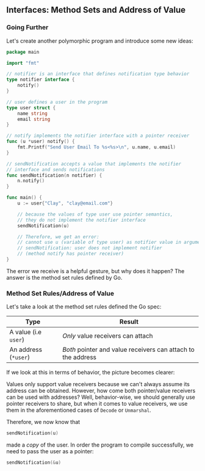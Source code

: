 ## Interfaces: Method Sets and Address of Value

### Going Further

Let's create another polymorphic program and introduce some new ideas:

```go
package main

import "fmt"

// notifier is an interface that defines notification type behavior
type notifier interface {
	notify()
}

// user defines a user in the program
type user struct {
	name string
	email string
}

// notify implements the notifier interface with a pointer receiver
func (u *user) notify() {
	fmt.Printf("Send User Email To %s<%s>\n", u.name, u.email)
}

// sendNotification accepts a value that implements the notifier 
// interface and sends notifications
func sendNotification(n notifier) {
	n.notify()
}

func main() {
	u := user{"Clay", "clay@email.com"}

	// because the values of type user use pointer semantics,
	// they do not implement the notifier interface
	sendNotification(u)

	// Therefore, we get an error:
	// cannot use u (variable of type user) as notifier value in argument to
	// sendNotification: user does not implement notifier 
	// (method notify has pointer receiver)
}
```

The error we receive is a helpful gesture,  but why does it happen? The answer is the method set rules defined by Go.

### Method Set Rules/Address of Value

Let's take a look at the method set rules defined the Go spec:

| Type                 | Result                                                       |
| -------------------- | ------------------------------------------------------------ |
| A value (i.e `user`) | _Only_ value receivers can attach                            |
| An address (`*user`) | _Both_ pointer and value receivers can attach to the address |
If we look at this in terms of behavior, the picture becomes clearer: 

Values only support value receivers because we can't always assume its address can be obtained. However, how come both pointer/value receivers can be used with addresses? Well, behavior-wise, we should generally use pointer receivers to share, but when it comes to value receivers, we use them in the aforementioned cases of `Decode` or `Unmarshal`.

Therefore, we now know that

```go
sendNotification(u)
```

made a _copy_ of the user. In order the program to compile successfully, we need to pass the user as a pointer:

```go
sendNotification(&u)
```


